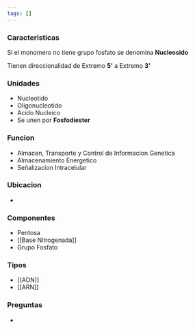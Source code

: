```yaml
---
tags: []
---
```


### Caracteristicas
Si el monomero no tiene grupo fosfato se denomina **Nucleosido** 

Tienen direccionalidad de Extremo **5'** a Extremo **3'** 

### Unidades
- Nucleotido
- Oligonucleotido
- Acido Nucleico
- Se unen por **Fosfodiester**

### Funcion
- Almacen, Transporte y Control de Informacion Genetica
- Almacenamiento Energetico
- Señalizacion Intracelular

### Ubicacion
- 

### Componentes
- Pentosa
- [[Base Nitrogenada]]
- Grupo Fosfato

### Tipos
- [[ADN]]
- [[ARN]]

### Preguntas
- 